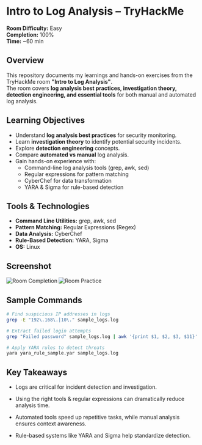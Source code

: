 # Intro to Log Analysis – TryHackMe
 
**Room Difficulty:** Easy  
**Completion:** 100%  
**Time:** ~60 min

## Overview
This repository documents my learnings and hands-on exercises from the TryHackMe room **"Intro to Log Analysis"**.  
The room covers **log analysis best practices, investigation theory, detection engineering, and essential tools** for both manual and automated log analysis.

## Learning Objectives
- Understand **log analysis best practices** for security monitoring.
- Learn **investigation theory** to identify potential security incidents.
- Explore **detection engineering** concepts.
- Compare **automated vs manual** log analysis.
- Gain hands-on experience with:
  - Command-line log analysis tools (grep, awk, sed)
  - Regular expressions for pattern matching
  - CyberChef for data transformation
  - YARA & Sigma for rule-based detection

## Tools & Technologies
- **Command Line Utilities:** grep, awk, sed
- **Pattern Matching:** Regular Expressions (Regex)
- **Data Analysis:** CyberChef
- **Rule-Based Detection:** YARA, Sigma
- **OS:** Linux

## Screenshot
![Room Completion]()
![Room Practice]()

## Sample Commands
```bash
# Find suspicious IP addresses in logs
grep -E "192\.168\.|10\." sample_logs.log

# Extract failed login attempts
grep "Failed password" sample_logs.log | awk '{print $1, $2, $3, $11}'

# Apply YARA rules to detect threats
yara yara_rule_sample.yar sample_logs.log
```
## Key Takeaways

- Logs are critical for incident detection and investigation.

- Using the right tools & regular expressions can dramatically reduce analysis time.

- Automated tools speed up repetitive tasks, while manual analysis ensures context awareness.

- Rule-based systems like YARA and Sigma help standardize detection.
  
